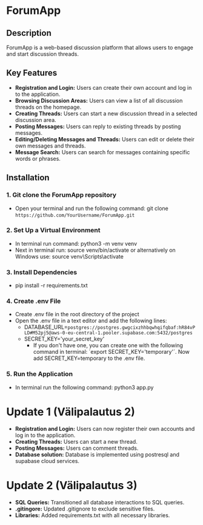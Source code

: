 # ForumApp

## Description
ForumApp is a web-based discussion platform that allows users to engage and start discussion threads.

## Key Features

- **Registration and Login:** Users can create their own account and log in to the application.
- **Browsing Discussion Areas:** Users can view a list of all discussion threads on the homepage.
- **Creating Threads:** Users can start a new discussion thread in a selected discussion area.
- **Posting Messages:** Users can reply to existing threads by posting messages.
- **Editing/Deleting Messages and Threads:** Users can edit or delete their own messages and threads.
- **Message Search:** Users can search for messages containing specific words or phrases.

## Installation
### 1. Git clone the ForumApp repository
- Open your terminal and run the following command: git clone `https://github.com/YourUsername/ForumApp.git`
### 2. Set Up a Virtual Environment
- In terminal run command: python3 -m venv venv
- Next in terminal run: source venv/bin/activate or alternatively on Windows use: source venv\Scripts\activate
### 3. Install Dependencies
- pip install -r requirements.txt
### 4. Create .env File
- Create .env file in the root directory of the project 
- Open the .env file in a text editor and add the following lines:
  - DATABASE_URL=`postgres://postgres.gwgcixzhhbqwhqifqbaf:hR84vPLD#M52pj5@aws-0-eu-central-1.pooler.supabase.com:5432/postgres`
  - SECRET_KEY='your_secret_key'
    - If you don't have one, you can create one with the following command in terminal: ´export SECRET_KEY='temporary'´. Now add SECRET_KEY=temporary to the .env file.
### 5. Run the Application
- In terminal run the following command: python3 app.py


# Update 1 (Välipalautus 2)

- **Registration and Login:** Users can now register their own accounts and log in to the application.
- **Creating Threads:** Users can start a new thread.
- **Posting Messages:** Users can comment threads.
- **Database solution:** Database is implemented using postresql and supabase cloud services.

# Update 2 (Välipalautus 3)

- **SQL Queries:** Transitioned all database interactions to SQL queries.
- **.gitingore:** Updated .gitignore to exclude sensitive files.
- **Libraries:** Added requirements.txt with all necessary libraries.





